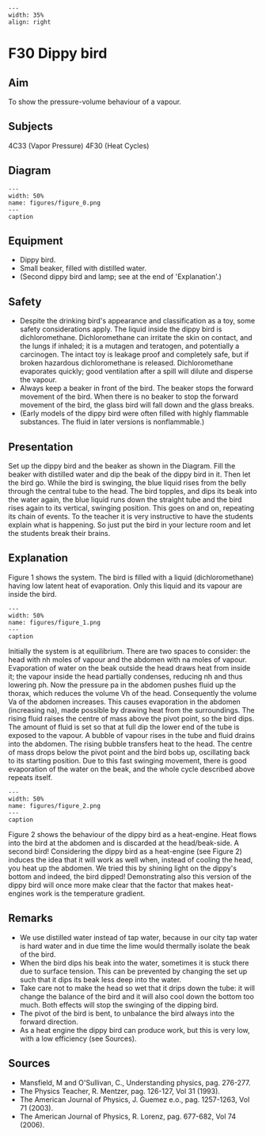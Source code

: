 
```{figure} /figures/busy.png
---
width: 35%
align: right
```
# F30 Dippy bird 
    
  
## Aim   
 To show the pressure-volume behaviour of a vapour.    
  
## Subjects   
 4C33 (Vapor Pressure) 4F30 (Heat Cycles)   
  
## Diagram   
   
```{figure} figures/figure_0.png  
---  
width: 50%  
name: figures/figure_0.png  
---  
caption  
``` 
     
  
## Equipment   
 
 *  Dippy bird. 
 *  Small beaker, filled with distilled water. 
 *  (Second dippy bird and lamp; see at the end of 'Explanation'.)   
  
## Safety   
 
 *  Despite the drinking bird's appearance and classification as a toy, some safety considerations apply. The liquid inside the dippy bird is dichloromethane. Dichloromethane can irritate the skin on contact, and the lungs if inhaled; it is a mutagen and teratogen, and potentially a carcinogen. The intact toy is leakage proof and completely safe, but if broken hazardous dichloromethane is released. Dichloromethane evaporates quickly; good ventilation after a spill will dilute and disperse the vapour. 
 *  Always keep a beaker in front of the bird. The beaker stops the forward movement of the bird. When there is no beaker to stop the forward movement of the bird, the glass bird will fall down and the glass breaks. 
 *  (Early models of the dippy bird were often filled with highly flammable substances. The fluid in later versions is nonflammable.)
     
  
## Presentation   
 Set up the dippy bird and the beaker as shown in the Diagram. Fill the beaker with distilled water and dip the beak of the dippy bird in it. Then let the bird go. While the bird is swinging, the blue liquid rises from the belly through the central tube to the head. The bird topples, and dips its beak into the water again, the blue liquid runs down the straight tube and the bird rises again to its vertical, swinging position. This goes on and on, repeating its chain of events. To the teacher it is very instructive to have the students explain what is happening. So just put the bird in your lecture room and let the students break their brains.    
  
## Explanation   
 Figure 1 shows the system. The bird is filled with a liquid (dichloromethane) having low latent heat of evaporation. Only this liquid and its vapour are inside the bird.     
```{figure} figures/figure_1.png  
---  
width: 50%  
name: figures/figure_1.png  
---  
caption  
``` 
 Initially the system is at equilibrium. There are two spaces to consider: the head with nh moles of vapour and the abdomen with na moles of vapour. Evaporation of water on the beak outside the head draws heat from inside it; the vapour inside the head partially condenses, reducing nh and thus lowering ph. Now the pressure pa in the abdomen pushes fluid up the thorax, which reduces the volume Vh of the head. Consequently the volume Va of the abdomen increases. This causes evaporation in the abdomen (increasing na), made possible by drawing heat from the surroundings. The rising fluid raises the centre of mass above the pivot point, so the bird dips. The amount of fluid is set so that at full dip the lower end of the tube is exposed to the vapour. A bubble of vapour rises in the tube and fluid drains into the abdomen. The rising bubble transfers heat to the head. The centre of mass drops below the pivot point and the bird bobs up, oscillating back to its starting position. Due to this fast swinging movement, there is good evaporation of the water on the beak, and the whole cycle described above repeats itself.     
```{figure} figures/figure_2.png  
---  
width: 50%  
name: figures/figure_2.png  
---  
caption  
``` 
 Figure 2 shows the behaviour of the dippy bird as a heat-engine. Heat flows into the bird at the abdomen and is discarded at the head/beak-side.   A second bird! Considering the dippy bird as a heat-engine (see Figure 2) induces the idea that it will work as well when, instead of cooling the head, you heat up the abdomen. We tried this by shining light on the dippy's bottom and indeed, the bird dipped! Demonstrating also this version of the dippy bird will once more make clear that the factor that makes heat-engines work is the temperature gradient.   
  
## Remarks   
 
 *  We use distilled water instead of tap water, because in our city tap water is hard water and in due time the lime would thermally isolate the beak of the bird. 
 *  When the bird dips his beak into the water, sometimes it is stuck there due to surface tension. This can be prevented by changing the set up such that it dips its beak less deep into the water. 
 *  Take care not to make the head so wet that it drips down the tube: it will change the balance of the bird and it will also cool down the bottom too much. Both effects will stop the swinging of the dipping bird. 
 *  The pivot of the bird is bent, to unbalance the bird always into the forward direction. 
 *  As a heat engine the dippy bird can produce work, but this is very low, with a low efficiency (see
 Sources).   
  
## Sources   
 
 *  Mansfield, M and O'Sullivan, C., Understanding physics, pag. 276-277. 
 *  The Physics Teacher, R. Mentzer, pag. 126-127, Vol 31 (1993). 
 *  The American Journal of Physics, J. Guemez e.o., pag. 1257-1263, Vol 71 (2003). 
 *  The American Journal of Physics, R. Lorenz, pag. 677-682, Vol 74 (2006).
  